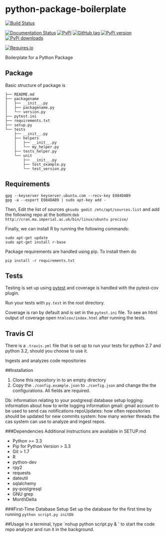 python-package-boilerplate
==========================

[![Build Status](https://travis-ci.org/bumper-app/bumper-bianca.png?branch=master)](https://travis-ci.org/bumper-app/bumper-bianca)

[![Documentation Status](https://readthedocs.org/projects/bumper-bianca/badge/?version=latest)](http://bumper-bianca.readthedocs.org/en/latest/?badge=latest)
[![PyPI](https://img.shields.io/pypi/pyversions/bumper-bianca.svg)](https://pypi.python.org/pypi/bumper-bianca/1.0.0)
[![GitHub tag](https://img.shields.io/github/tag/ereOn/bumper-bianca.svg)](https://github.com/ereOn/bumper-bianca)
[![PyPi version](https://img.shields.io/pypi/v/bumper-bianca.svg)](https://pypi.python.org/pypi/bumper-bianca/1.0.0)
[![PyPi downloads](https://img.shields.io/pypi/dm/bumper-bianca.svg)](https://pypi.python.org/pypi/bumper-bianca/1.0.0)

[![Requires.io](https://requires.io/github/bumper-app/bumper-bianca/requirements.svg?branch=master)](https://requires.io/github/bumper-app/bumper-bianca/requirements?branch=master)

Boilerplate for a Python Package

## Package

Basic structure of package is

```
├── README.md
├── packagename
│   ├── __init__.py
│   ├── packagename.py
│   └── version.py
├── pytest.ini
├── requirements.txt
├── setup.py
└── tests
    ├── __init__.py
    ├── helpers
    │   ├── __init__.py
    │   └── my_helper.py
    ├── tests_helper.py
    └── unit
        ├── __init__.py
        ├── test_example.py
        └── test_version.py
```

## Requirements

  ```
  gpg --keyserver keyserver.ubuntu.com --recv-key E084DAB9
  gpg -a --export E084DAB9 | sudo apt-key add -
  ```

Then, Edit the list of sources `gksudo gedit /etc/apt/sources.list` and add the following repo at the bottom:`deb http://cran.ma.imperial.ac.uk/bin/linux/ubuntu precise/`

Finally, we can install R by running the following commands:

  ```
  sudo apt-get update
  sudo apt-get install r-base
  ```

Package requirements are handled using pip. To install them do

```
pip install -r requirements.txt
```

## Tests

Testing is set up using [pytest](http://pytest.org) and coverage is handled
with the pytest-cov plugin.

Run your tests with ```py.test``` in the root directory.

Coverage is ran by default and is set in the ```pytest.ini``` file.
To see an html output of coverage open ```htmlcov/index.html``` after running the tests.

## Travis CI

There is a ```.travis.yml``` file that is set up to run your tests for python 2.7
and python 3.2, should you choose to use it.


Ingests and analyzes code repositories

##Installation
1. Clone this repository in to an empty directory
2. Copy the `./config.example.json` to `./config.json` and change the
the configurations. All fields are required.

Db: information relating to your postgresql database setup
logging: information about how to write logging information
gmail: gmail account to be used to send cas notifications
repoUpdates: how often repositories should be updated for new commits
system: how many worker threads the cas system can use to analyze and ingest repos.

###Dependencies
Additional Instructions are available in SETUP.md
* Python  >= 3.3
* Pip for Python Version > 3.3
* Git > 1.7
* R
* python-dev
* rpy2
* requests
* dateutil
* sqlalchemy
* py-postgresql
* GNU grep
* MonthDelta

###First-Time Database Setup
Set up the database for the first time by running `python script.py initDb`

##Usage
In a terminal, type `nohup python script.py & ' to start the code repo analyzer and run it in the background.

